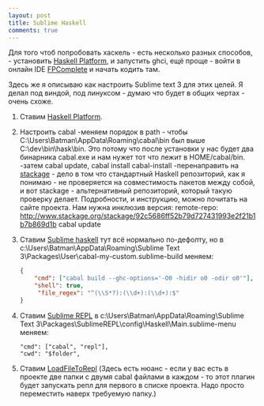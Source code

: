 ```yaml
---
layout: post
title: Sublime Haskell
comments: true 
---
```


Для того чтоб попробовать хаскель - есть несколько разных способов, - установить [Haskell Platform](https://www.haskell.org/platform/), и запустить ghci, ещё проще - войти в онлайн IDE [FPComplete](https://www.fpcomplete.com) и начать кодить там.

Здесь же я описываю как настроить Sublime text 3 для этих целей. Я делал под виндой, под линуксом - думаю что будет в общих чертах - очень схоже.

1. Ставим [Haskell Platform](https://www.haskell.org/platform/).


2. Настроить cabal
  -меняем порядок в path - чтобы C:\Users\Batman\AppData\Roaming\cabal\bin был выше C:\dev\bin\hask\bin. Это потому что после установки у нас будет два бинарника cabal.exe и нам нужет тот что лежит в HOME/cabal/bin.
  -затем cabal update, cabal install cabal-install
  -перенаправить на [stackage](http://www.stackage.org/) - дело в том что стандартный Haskell репозиторий, как я понимаю - не проверяется на совместимость пакетов между собой, и вот stackage - альтернативный репозиторий, который такую проверку делает. Подробности, и инструкцию, можно почитать на сайте проекта.
  Нам нужна инклюзив версия:
  remote-repo: http://www.stackage.org/stackage/92c5686ff52b79d727431993e2f21b1b7b869d1b
  cabal update
  
3. Ставим [Sublime haskell](https://github.com/SublimeHaskell/SublimeHaskell)
    тут всё нормально по-дефолту, но в
    c:\Users\Batman\AppData\Roaming\Sublime Text 3\Packages\User\cabal-my-custom.sublime-build
    меняем:

    ```json
    {
        "cmd": ["cabal build --ghc-options='-O0 -hidir o0 -odir o0'"],
        "shell": true,
         "file_regex": "^(\\S*?):(\\d+):(\\d+):$"
    }
     ```

4. Ставим [Sublime REPL](https://github.com/wuub/SublimeREPL) в 
    c:\Users\Batman\AppData\Roaming\Sublime Text 3\Packages\SublimeREPL\config\Haskell\Main.sublime-menu меняем:

    ```
    "cmd": ["cabal", "repl"],
    "cwd": "$folder",
    ```

5. Cтавим [LoadFileToRepl](https://sublime.wbond.net/packages/Load%20file%20to%20REPL)
  (Здесь есть нюанс - если у вас есть в проекте две папки с двумя cabal файлами в каждом - то этот плагин будет запускать репл для первого в списке проекта. Надо просто переместить наверх требуемую папку.)
